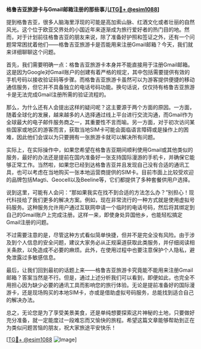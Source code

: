 **格鲁吉亚旅游卡与Gmail邮箱注册的那些事儿[[TG💪+ @esim1088](https://t.me/s/esim1088)]**

提到格鲁吉亚，很多人脑海里浮现的可能是高加索山脉、红酒文化或者壮丽的自然风光。这个位于欧亚交界处的小国近年来逐渐成为旅行爱好者的热门目的地。然而，对于计划前往格鲁吉亚的朋友来说，除了准备好护照和签证之外，还有一个问题常常困扰着他们——格鲁吉亚旅游卡是否能用来注册Gmail邮箱？今天，我们就来详细聊聊这个问题。

首先，我们需要明确一点：格鲁吉亚旅游卡本身并不能直接用于注册Gmail邮箱。这是因为Google对Gmail账户的创建有着严格的规定，其中包括需要提供有效的手机号码以接收验证码等步骤。而格鲁吉亚旅游卡虽然可以为游客提供便捷的移动通信服务，但它并不具备独立的电话号码功能。换句话说，仅仅持有格鲁吉亚旅游卡是无法完成Gmail注册所需的验证流程的。

那么，为什么还有人会提出这样的疑问呢？这主要源于两个方面的原因。一方面，随着全球化的发展，越来越多的人选择通过线上平台进行交流沟通，而Gmail作为全球最大的电子邮件服务商之一，其重要性不言而喻。另一方面，对于初次访问某些国家或地区的游客而言，获取当地SIM卡可能会面临语言障碍或是操作上的困难，因此他们会误以为只要拥有一张旅游卡就可以解决所有问题。

实际上，在实际操作中，如果您希望在格鲁吉亚期间顺利使用Gmail或其他类似的服务，最好的办法还是提前在国内准备好一张支持国际漫游的手机卡，并确保它能够正常工作。当然啦，如果您已经到达格鲁吉亚并且发现自己没有合适的通讯工具，也可以考虑在当地购买一张本地运营商提供的SIM卡。目前市面上比较受欢迎的品牌包括Magti、Geocell以及Beeline等，它们都提供了多种套餐供用户选择。

说到这里，可能有人会问：“那如果我实在找不到合适的方法怎么办？”别担心！现代科技给了我们更多的解决方案。例如，现在非常流行的一种方式就是使用虚拟号码服务。这种服务允许用户通过互联网申请一个临时的电话号码，然后将其绑定到自己的Gmail账户上完成注册。这样一来，即使身处异国他乡，也能轻松搞定Gmail注册的问题。

不过需要注意的是，尽管这种方式看似简单快捷，但并不是完全没有风险。由于涉及到个人信息的安全问题，建议大家务必从正规渠道获取此类服务，并仔细阅读相关条款，以免造成不必要的麻烦。此外，在使用过程中也要注意保护个人隐私，避免泄露过多敏感信息。

最后，让我们回到最初的话题上来——格鲁吉亚旅游卡究竟能不能用来注册Gmail邮箱？答案当然是不行。但是，通过上述分析我们可以看到，即便如此，也完全不用担心因为缺少必要的通讯工具而影响您的旅行体验。无论是提前准备好的国际漫游卡，还是现场购买的本地SIM卡，亦或是借助虚拟号码服务，总能找到适合自己的解决办法。

总之，无论您是为了享受美景美食，还是单纯想要探索这片神秘的土地，只要做好充分准备，就一定能度过一段难忘而又愉快的旅程。希望这篇文章能够帮助到正在为类似问题苦恼的朋友，祝大家旅途平安快乐！

[[TG💪+ @esim1088](https://t.me/s/esim1088) ![Image](https://i.postimg.cc/4NQfJmqS/Snipaste-2025-05-13-00-14-12.png)]